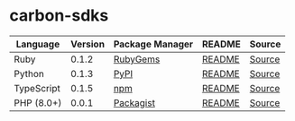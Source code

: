 # carbon-sdks

|Language|Version|Package Manager|README|Source|
|-|-|-|-|-|
|Ruby|0.1.2|[RubyGems](https://rubygems.org/gems/carbon_ruby_sdk/versions/0.1.2)|[README](https://github.com/Carbon-for-Developers/carbon-sdks/tree/main/ruby#readme)|[Source](https://github.com/Carbon-for-Developers/carbon-sdks/tree/main/ruby)|
|Python|0.1.3|[PyPI](https://pypi.org/project/carbon-python-sdk/0.1.3)|[README](https://github.com/Carbon-for-Developers/carbon-sdks/tree/main/python#readme)|[Source](https://github.com/Carbon-for-Developers/carbon-sdks/tree/main/python)|
|TypeScript|0.1.5|[npm](https://www.npmjs.com/package/carbon-typescript-sdk/v/0.1.5)|[README](https://github.com/Carbon-for-Developers/carbon-sdks/tree/main/typescript#readme)|[Source](https://github.com/Carbon-for-Developers/carbon-sdks/tree/main/typescript)|
|PHP (8.0+)|0.0.1|[Packagist](https://packagist.org/packages/konfig/carbon-php-sdk#0.0.1)|[README](https://github.com/Carbon-for-Developers/carbon-php-sdk#readme)|[Source](https://github.com/Carbon-for-Developers/carbon-php-sdk)|